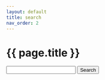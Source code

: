 ```yaml
---
layout: default
title: search
nav_order: 2
---
```


<h1>{{ page.title }}</h1>
<div class="search">
  <form action="search" method="get">
    <input type="text" id="search-box" name="query">
    <input type="submit" value="Search">
  </form>
  <ul id="search-results" class="search-results"></ul>
</div>
<script src="/assets/js/search-content.js"></script>
<script src="/assets/js/vendor/lunr.min.js"></script>
<script src="/assets/js/search.js"></script>

